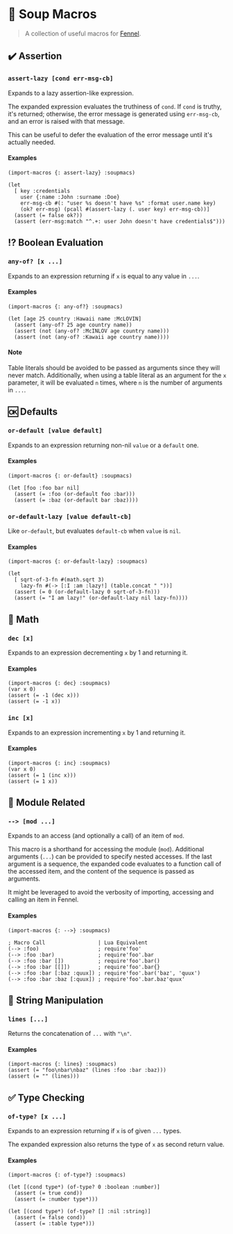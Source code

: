 # 🍲 Soup Macros

> A collection of useful macros for [Fennel].

## ✔️ Assertion

### `assert-lazy [cond err-msg-cb]`

Expands to a lazy assertion-like expression.

The expanded expression evaluates the truthiness of `cond`. If `cond` is
truthy, it's returned; otherwise, the error message is generated using
`err-msg-cb`, and an error is raised with that message.

This can be useful to defer the evaluation of the error message until it's
actually needed.

#### Examples

```fennel
(import-macros {: assert-lazy} :soupmacs)

(let
  [ key :credentials
    user {:name :John :surname :Doe}
    err-msg-cb #(: "user %s doesn't have %s" :format user.name key)
    (ok? err-msg) (pcall #(assert-lazy (. user key) err-msg-cb))]
  (assert (= false ok?))
  (assert (err-msg:match "^.+: user John doesn't have credentials$")))
```

## ⁉️ Boolean Evaluation

### `any-of? [x ...]`

Expands to an expression returning if `x` is equal to any value in `...`.

#### Examples

```fennel
(import-macros {: any-of?} :soupmacs)

(let [age 25 country :Hawaii name :McLOVIN]
  (assert (any-of? 25 age country name))
  (assert (not (any-of? :McINLOV age country name)))
  (assert (not (any-of? :Kawaii age country name))))
```

#### Note

Table literals should be avoided to be passed as arguments since they will
never match. Additionally, when using a table literal as an argument for the
`x` parameter, it will be evaluated `n` times, where `n` is the number of
arguments in `...`.

## 🆗 Defaults

### `or-default [value default]`

Expands to an expression returning non-nil `value` or a `default` one.

#### Examples

```fennel
(import-macros {: or-default} :soupmacs)

(let [foo :foo bar nil]
  (assert (= :foo (or-default foo :bar)))
  (assert (= :baz (or-default bar :baz))))
```

### `or-default-lazy [value default-cb]`

Like `or-default`, but evaluates `default-cb` when `value` is `nil`.

#### Examples

```fennel
(import-macros {: or-default-lazy} :soupmacs)

(let
  [ sqrt-of-3-fn #(math.sqrt 3)
    lazy-fn #(-> [:I :am :lazy!] (table.concat " "))]
  (assert (= 0 (or-default-lazy 0 sqrt-of-3-fn)))
  (assert (= "I am lazy!" (or-default-lazy nil lazy-fn))))
```

## 📐 Math

### `dec [x]`

Expands to an expression decrementing `x` by 1 and returning it.

#### Examples

```fennel
(import-macros {: dec} :soupmacs)
(var x 0)
(assert (= -1 (dec x)))
(assert (= -1 x))
```

### `inc [x]`

Expands to an expression incrementing `x` by 1 and returning it.

#### Examples

```fennel
(import-macros {: inc} :soupmacs)
(var x 0)
(assert (= 1 (inc x)))
(assert (= 1 x))
```

## 🧩 Module Related

### `--> [mod ...]`

Expands to an access (and optionally a call) of an item of `mod`.

This macro is a shorthand for accessing the module (`mod`). Additional
arguments (`...`) can be provided to specify nested accesses. If the last
argument is a sequence, the expanded code evaluates to a function call of the
accessed item, and the content of the sequence is passed as arguments.

It might be leveraged to avoid the verbosity of importing, accessing and
calling an item in Fennel.

#### Examples

```fennel
(import-macros {: -->} :soupmacs)

; Macro Call                 | Lua Equivalent
(--> :foo)                   ; require'foo'
(--> :foo :bar)              ; require'foo'.bar
(--> :foo :bar [])           ; require'foo'.bar()
(--> :foo :bar [[]])         ; require'foo'.bar{}
(--> :foo :bar [:baz :quux]) ; require'foo'.bar('baz', 'quux')
(--> :foo :bar :baz [:quux]) ; require'foo'.bar.baz'quux'
```

## 🧵 String Manipulation

### `lines [...]`

Returns the concatenation of `...` with `"\n"`.

#### Examples

```fennel
(import-macros {: lines} :soupmacs)
(assert (= "foo\nbar\nbaz" (lines :foo :bar :baz)))
(assert (= "" (lines)))
```

## ✅ Type Checking

### `of-type? [x ...]`

Expands to an expression returning if `x` is of given `...` types.

The expanded expression also returns the type of `x` as second return value.

#### Examples

```fennel
(import-macros {: of-type?} :soupmacs)

(let [(cond type*) (of-type? 0 :boolean :number)]
  (assert (= true cond))
  (assert (= :number type*)))

(let [(cond type*) (of-type? [] :nil :string)]
  (assert (= false cond))
  (assert (= :table type*)))
```

[Fennel]: https://fennel-lang.org